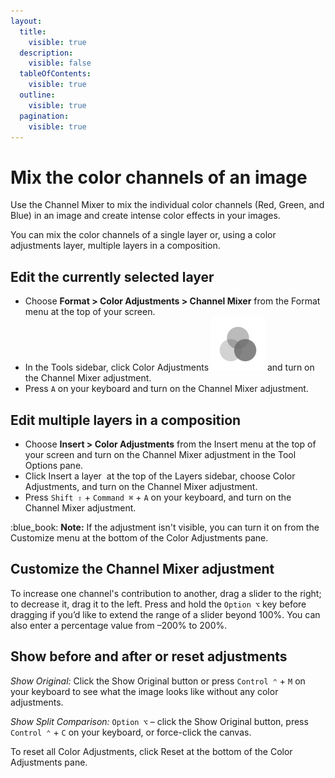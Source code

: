 ```yaml
---
layout:
  title:
    visible: true
  description:
    visible: false
  tableOfContents:
    visible: true
  outline:
    visible: true
  pagination:
    visible: true
---
```


# Mix the color channels of an image

Use the Channel Mixer to mix the individual color channels (Red, Green, and Blue) in an image and create intense color effects in your images.

You can mix the color channels of a single layer or, using a color adjustments layer, multiple layers in a composition.

## Edit the currently selected layer

* Choose **Format > Color Adjustments > Channel Mixer** from the Format menu at the top of your screen.
* In the Tools sidebar, click Color Adjustments <img src="../.gitbook/assets/Color-Adjustments.png" alt="" data-size="line"> and turn on the Channel Mixer adjustment.
* Press `A` on your keyboard and turn on the Channel Mixer adjustment.

## Edit multiple layers in a composition

* Choose **Insert > Color Adjustments** from the Insert menu at the top of your screen and turn on the Channel Mixer adjustment in the Tool Options pane.
* Click Insert a layer <img src="https://help.pixelmator.com/pixelmator-pro/3.5/assets/English/1648724547000.png" alt="" data-size="line"> at the top of the Layers sidebar, choose Color Adjustments, and turn on the Channel Mixer adjustment.
* Press `Shift ⇧` + `Command ⌘` + `A` on your keyboard, and turn on the Channel Mixer adjustment.

:blue\_book: **Note:** If the adjustment isn't visible, you can turn it on from the Customize menu at the bottom of the Color Adjustments pane.

## Customize the Channel Mixer adjustment

To increase one channel's contribution to another, drag a slider to the right; to decrease it, drag it to the left. Press and hold the `Option ⌥` key before dragging if you’d like to extend the range of a slider beyond 100%. You can also enter a percentage value from –200% to 200%.

## Show before and after or reset adjustments

_Show Original:_ Click the Show Original button or press `Control ⌃` + `M` on your keyboard to see what the image looks like without any color adjustments.

_Show Split Comparison:_ `Option ⌥` – click the Show Original button, press `Control ⌃` + `C` on your keyboard, or force-click the canvas.

To reset all Color Adjustments, click Reset at the bottom of the Color Adjustments pane.
